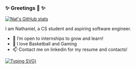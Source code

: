 ### ✨ Greetings 👋 ✨
[![Nat's GitHub stats](https://github-readme-stats.vercel.app/api?username=natisaver&show_icons=true&theme=dracula)](https://github.com/anuraghazra/github-readme-stats)

I am Nathaniel, a CS student and aspiring software engineer.

- 🌱 I’m open to internships to grow and learn!
- 🏀 I love Basketball and Gaming
- 📫 Contact me on linkedin for my resume and contacts!

[![Typing SVG](https://readme-typing-svg.herokuapp.com?font=calibri&color=F70F85&lines=Have+an+awesome+day+))](https://git.io/typing-svg)
